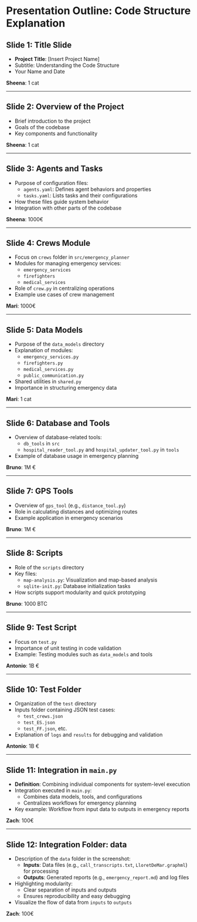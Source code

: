 # Presentation Outline: Code Structure Explanation

## Slide 1: **Title Slide**
- **Project Title**: [Insert Project Name]
- Subtitle: Understanding the Code Structure
- Your Name and Date

**Sheena**: 1 cat

---

## Slide 2: **Overview of the Project**  
- Brief introduction to the project
- Goals of the codebase
- Key components and functionality

**Sheena**: 1 cat

---

## Slide 3: **Agents and Tasks**
- Purpose of configuration files:
  - `agents.yaml`: Defines agent behaviors and properties
  - `tasks.yaml`: Lists tasks and their configurations
- How these files guide system behavior
- Integration with other parts of the codebase

**Sheena**: 1000€

---

## Slide 4: **Crews Module**
- Focus on `crews` folder in `src/emergency_planner`
- Modules for managing emergency services:
  - `emergency_services`
  - `firefighters`
  - `medical_services`
- Role of `crew.py` in centralizing operations
- Example use cases of crew management

**Mari**: 1000€

---


## Slide 5: **Data Models**
- Purpose of the `data_models` directory
- Explanation of modules:
  - `emergency_services.py`
  - `firefighters.py`
  - `medical_services.py`
  - `public_communication.py`
- Shared utilities in `shared.py`
- Importance in structuring emergency data

**Mari**: 1 cat

---

## Slide 6: **Database and Tools**
- Overview of database-related tools:
  - `db_tools` in `src`
  - `hospital_reader_tool.py` and `hospital_updater_tool.py` in `tools`
- Example of database usage in emergency planning

**Bruno**: 1M €

---

## Slide 7: **GPS Tools**
- Overview of `gps_tool` (e.g., `distance_tool.py`)
- Role in calculating distances and optimizing routes
- Example application in emergency scenarios

**Bruno**: 1M €

---

## Slide 8: **Scripts**
- Role of the `scripts` directory
- Key files:
  - `map-analysis.py`: Visualization and map-based analysis
  - `sqlite-init.py`: Database initialization tasks
- How scripts support modularity and quick prototyping

**Bruno**: 1000 BTC 

---

## Slide 9: **Test Script**
- Focus on `test.py`
- Importance of unit testing in code validation
- Example: Testing modules such as `data_models` and tools

**Antonio**: 1B €

---

## Slide 10: **Test Folder**
- Organization of the `test` directory
- Inputs folder containing JSON test cases:
  - `test_crews.json`
  - `test_ES.json`
  - `test_FF.json`, etc.
- Explanation of `logs` and `results` for debugging and validation

**Antonio**: 1B €

---

## Slide 11: **Integration in `main.py`**
- **Definition**: Combining individual components for system-level execution
- Integration executed in `main.py`:
  - Combines data models, tools, and configurations
  - Centralizes workflows for emergency planning
- Key example: Workflow from input data to outputs in emergency reports

**Zach**: 100€

---

## Slide 12: **Integration Folder: data**
- Description of the `data` folder in the screenshot:
  - **Inputs**: Data files (e.g., `call_transcripts.txt`, `LloretDeMar.graphml`) for processing
  - **Outputs**: Generated reports (e.g., `emergency_report.md`) and log files
- Highlighting modularity:
  - Clear separation of inputs and outputs
  - Ensures reproducibility and easy debugging
- Visualize the flow of data from `inputs` to `outputs`

**Zach**: 100€

